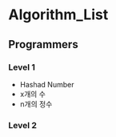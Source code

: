 # Algorithm_List
<html>
<head>
  <meta charset = "utf-8">
  <meta name="viewport" content="width=device-width, initial-scale=1.0">
</head>

<body>
  <h2>Programmers</h2>
  
  <h3>Level 1</h3>
  <ul>
    <li>Hashad Number</li>
    <li>x개의 수</li>
    <li>n개의 정수</li>
  </ul>
  
  <h3>Level 2</h3>
</body>

